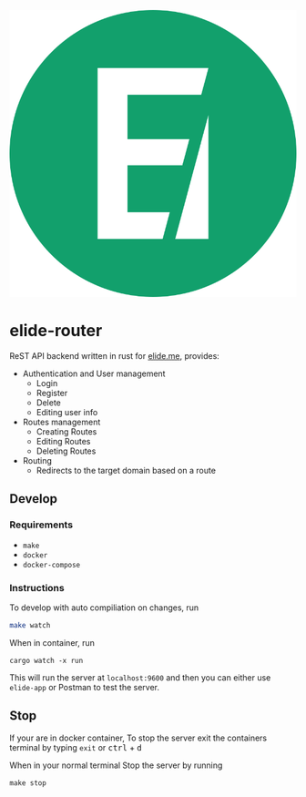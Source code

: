 ![](./docs/images/elide-logo.png)
# elide-router
ReST API backend written in rust for [elide.me](https://console.elide.me), provides:

- Authentication and User management
  - Login
  - Register
  - Delete
  - Editing user info
- Routes management
  - Creating Routes
  - Editing Routes
  - Deleting Routes
- Routing
  - Redirects to the target domain based on a route

## Develop

### Requirements

- `make`
- `docker`
- `docker-compose`

### Instructions

To develop with auto compiliation on changes, run

```sh
make watch
```

When in container, run

```
cargo watch -x run
```

This will run the server at `localhost:9600` and then you can either use `elide-app` or Postman to test the server.

## Stop

If your are in docker container, To stop the server exit the containers terminal by typing `exit` or <kbd>ctrl</kbd> + <kbd>d</kbd>

When in your normal terminal Stop the server by running

```
make stop
```
